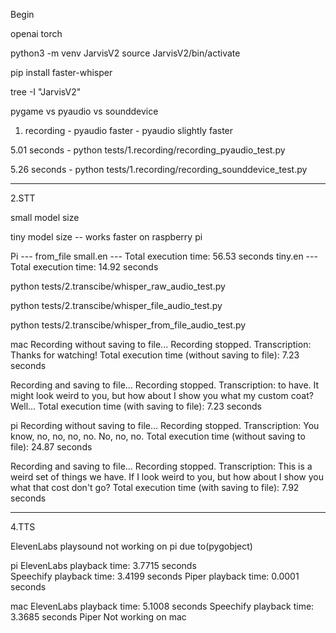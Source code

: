 Begin

openai
torch 


python3 -m venv JarvisV2
source JarvisV2/bin/activate

pip install faster-whisper

tree -I "JarvisV2"



pygame vs pyaudio vs sounddevice

1. recording - pyaudio faster - pyaudio slightly faster 

5.01 seconds - python tests/1.recording/recording_pyaudio_test.py

5.26 seconds - python tests/1.recording/recording_sounddevice_test.py

------------------------------------------------------------------------------------------------------------------------------------------------

2.STT

small model size

tiny model size -- works faster on raspberry pi 

Pi --- from_file
small.en --- Total execution time: 56.53 seconds
tiny.en --- Total execution time: 14.92 seconds


python tests/2.transcibe/whisper_raw_audio_test.py

python tests/2.transcibe/whisper_file_audio_test.py

python tests/2.transcibe/whisper_from_file_audio_test.py





mac
Recording without saving to file...
Recording stopped.
Transcription: Thanks for watching!
Total execution time (without saving to file): 7.23 seconds

Recording and saving to file...
Recording stopped.
Transcription: to have. It might look weird to you, but how about I show you what my custom coat? Well...
Total execution time (with saving to file): 7.23 seconds




pi
Recording without saving to file...
Recording stopped.
Transcription: You know, no, no, no, no. No, no, no.
Total execution time (without saving to file): 24.87 seconds

Recording and saving to file...
Recording stopped.
Transcription: This is a weird set of things we have. If I look weird to you, but how about I show you what that cost don't go?
Total execution time (with saving to file): 7.92 seconds

------------------------------------------------------------------------------------------------------------------------------------------------

4.TTS

ElevenLabs playsound not working on pi due to(pygobject)

pi
ElevenLabs playback time: 3.7715 seconds  
Speechify playback time: 3.4199 seconds
Piper playback time: 0.0001 seconds

mac
ElevenLabs playback time: 5.1008 seconds
Speechify playback time: 3.3685 seconds
Piper Not working on mac

